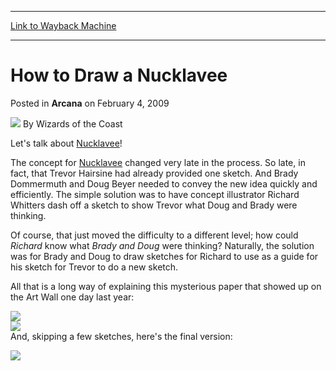 
---
[Link to Wayback Machine](https://web.archive.org/web/20220928154340/https://magic.wizards.com/en/articles/archive/arcana/how-draw-nucklavee-2009-02-04)

[_metadata_:author]:- "Wizards of the Coast"
[_metadata_:description]:- "Let's talk about Nucklavee!The concept for Nucklavee changed very late in the process. So late, in fact, that Trevor Hairsine had already provided one sketch. And Brady Dommermuth and Doug Beyer needed to convey the new idea quickly and efficiently. The simple solution was to have concept illustrator Richard Whitters dash off a sketch to show Trevor what Doug and Brady were"
[_metadata_:generator]:- "Drupal 7 (http://drupal.org)"
[_metadata_:node]:- "648436"
[_metadata_:publish_date]:- "2009-02-04"
[_metadata_:source]:- "div-main-content"
[_metadata_:title]:- "How to Draw a Nucklavee"
[_metadata_:wayback_capture_timestamp]:- "2022-09-28 15:43:40"
[_metadata_:wayback_raw_url]:- "https://web.archive.org/web/20220928154340id_/https://magic.wizards.com/en/articles/archive/arcana/how-draw-nucklavee-2009-02-04"
[_metadata_:wayback_url]:- "https://magic.wizards.com/en/articles/archive/arcana/how-draw-nucklavee-2009-02-04"
---


How to Draw a Nucklavee
=======================



 Posted in **Arcana**
 on February 4, 2009 






![](https://media.magic.wizards.com/styles/auth_small/public/images/person/wizards_author.jpg)
By Wizards of the Coast











Let's talk about [Nucklavee](https://gatherer.wizards.com/Pages/Card/Details.aspx?name=Nucklavee)!

The concept for [Nucklavee](https://gatherer.wizards.com/Pages/Card/Details.aspx?name=Nucklavee) changed very late in the process. So late, in fact, that Trevor Hairsine had already provided one sketch. And Brady Dommermuth and Doug Beyer needed to convey the new idea quickly and efficiently. The simple solution was to have concept illustrator Richard Whitters dash off a sketch to show Trevor what Doug and Brady were thinking.

Of course, that just moved the difficulty to a different level; how could *Richard* know what *Brady and Doug* were thinking? Naturally, the solution was for Brady and Doug to draw sketches for Richard to use as a guide for his sketch for Trevor to do a new sketch.

All that is a long way of explaining this mysterious paper that showed up on the Art Wall one day last year:

![](https://media.magic.wizards.com/image_legacy_migration/mtg/images/daily/arcana/118_bothsketches.jpg)  
![](https://media.magic.wizards.com/image_legacy_migration/mtg/images/daily/arcana/118_postit.jpg)  
And, skipping a few sketches, here's the final version:

![](https://media.magic.wizards.com/image_legacy_migration/mtg/images/daily/arcana/118_final.jpg)  






